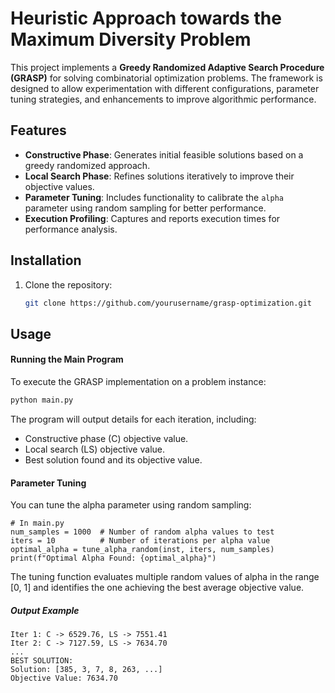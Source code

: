 # Heuristic Approach towards the Maximum Diversity Problem

This project implements a **Greedy Randomized Adaptive Search Procedure (GRASP)** for solving combinatorial optimization problems. The framework is designed to allow experimentation with different configurations, parameter tuning strategies, and enhancements to improve algorithmic performance. 

## Features
- **Constructive Phase**: Generates initial feasible solutions based on a greedy randomized approach.
- **Local Search Phase**: Refines solutions iteratively to improve their objective values.
- **Parameter Tuning**: Includes functionality to calibrate the `alpha` parameter using random sampling for better performance.
- **Execution Profiling**: Captures and reports execution times for performance analysis.

## Installation
1. Clone the repository:
   ```bash
   git clone https://github.com/yourusername/grasp-optimization.git
    ```

## Usage
#### Running the Main Program
To execute the GRASP implementation on a problem instance:

```bash
python main.py
```
The program will output details for each iteration, including:

- Constructive phase (C) objective value.
- Local search (LS) objective value.
- Best solution found and its objective value.

#### Parameter Tuning
You can tune the alpha parameter using random sampling:
```
# In main.py
num_samples = 1000  # Number of random alpha values to test
iters = 10          # Number of iterations per alpha value
optimal_alpha = tune_alpha_random(inst, iters, num_samples)
print(f"Optimal Alpha Found: {optimal_alpha}")
```

The tuning function evaluates multiple random values of alpha in the range [0, 1] and identifies the one achieving the best average objective value.
##### Output Example
```
Iter 1: C -> 6529.76, LS -> 7551.41
Iter 2: C -> 7127.59, LS -> 7634.70
...
BEST SOLUTION:
Solution: [385, 3, 7, 8, 263, ...]
Objective Value: 7634.70
```

